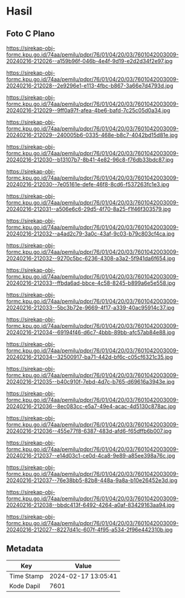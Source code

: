 # Hasil

## Foto C Plano

https://sirekap-obj-formc.kpu.go.id/74aa/pemilu/pdpr/76/01/04/20/03/7601042003009-20240216-212026--a159b96f-046b-4e4f-9d19-e2d2d34f2e97.jpg

https://sirekap-obj-formc.kpu.go.id/74aa/pemilu/pdpr/76/01/04/20/03/7601042003009-20240216-212028--2e9296e1-e113-4fbc-b867-3a66e7d4793d.jpg

https://sirekap-obj-formc.kpu.go.id/74aa/pemilu/pdpr/76/01/04/20/03/7601042003009-20240216-212029--9ff0a97f-afea-4be6-bafd-7c25c05d0a34.jpg

https://sirekap-obj-formc.kpu.go.id/74aa/pemilu/pdpr/76/01/04/20/03/7601042003009-20240216-212029--240005b6-0335-468e-b8c7-4042bd15d81e.jpg

https://sirekap-obj-formc.kpu.go.id/74aa/pemilu/pdpr/76/01/04/20/03/7601042003009-20240216-212030--b13107b7-8b41-4e82-96c8-f76db33bdc87.jpg

https://sirekap-obj-formc.kpu.go.id/74aa/pemilu/pdpr/76/01/04/20/03/7601042003009-20240216-212030--7e05161e-defe-46f8-8cd6-f537263fc1e3.jpg

https://sirekap-obj-formc.kpu.go.id/74aa/pemilu/pdpr/76/01/04/20/03/7601042003009-20240216-212031--a506e6c6-29d5-4f70-8a25-f1f46f303579.jpg

https://sirekap-obj-formc.kpu.go.id/74aa/pemilu/pdpr/76/01/04/20/03/7601042003009-20240216-212032--a4ad2c79-3a0c-43af-9c03-b79c803cf4ca.jpg

https://sirekap-obj-formc.kpu.go.id/74aa/pemilu/pdpr/76/01/04/20/03/7601042003009-20240216-212032--9270c5bc-6236-4308-a3a2-5f941da6f654.jpg

https://sirekap-obj-formc.kpu.go.id/74aa/pemilu/pdpr/76/01/04/20/03/7601042003009-20240216-212033--ffbda6ad-bbce-4c58-8245-b899a6e5e558.jpg

https://sirekap-obj-formc.kpu.go.id/74aa/pemilu/pdpr/76/01/04/20/03/7601042003009-20240216-212033--5bc3b72e-9669-4f17-a339-40ac95914c37.jpg

https://sirekap-obj-formc.kpu.go.id/74aa/pemilu/pdpr/76/01/04/20/03/7601042003009-20240216-212034--69194f46-d6c7-4bbb-89bb-afc57ab84e88.jpg

https://sirekap-obj-formc.kpu.go.id/74aa/pemilu/pdpr/76/01/04/20/03/7601042003009-20240216-212034--32500917-ba71-442d-bf6c-c05cf6321c35.jpg

https://sirekap-obj-formc.kpu.go.id/74aa/pemilu/pdpr/76/01/04/20/03/7601042003009-20240216-212035--b40c910f-7ebd-4d7c-b765-d69616a3943e.jpg

https://sirekap-obj-formc.kpu.go.id/74aa/pemilu/pdpr/76/01/04/20/03/7601042003009-20240216-212036--8ec083cc-e5a7-49e4-acac-4d5130c878ac.jpg

https://sirekap-obj-formc.kpu.go.id/74aa/pemilu/pdpr/76/01/04/20/03/7601042003009-20240216-212036--455e77f8-6387-483d-afd6-f65dffb6b007.jpg

https://sirekap-obj-formc.kpu.go.id/74aa/pemilu/pdpr/76/01/04/20/03/7601042003009-20240216-212037--e14d03c1-ce0d-4ca8-9e89-a85ee398a76c.jpg

https://sirekap-obj-formc.kpu.go.id/74aa/pemilu/pdpr/76/01/04/20/03/7601042003009-20240216-212037--76e38bb5-82b8-448a-9a8a-b10e26452e3d.jpg

https://sirekap-obj-formc.kpu.go.id/74aa/pemilu/pdpr/76/01/04/20/03/7601042003009-20240216-212038--bbdc413f-6492-4264-a0af-83429163aa94.jpg

https://sirekap-obj-formc.kpu.go.id/74aa/pemilu/pdpr/76/01/04/20/03/7601042003009-20240216-212027--8227d41c-607f-4f95-a534-2f96e442310b.jpg


## Metadata

| Key        | Value               |
| ---------- | ------------------- |
| Time Stamp | 2024-02-17 13:05:41 |
| Kode Dapil | 7601                |



